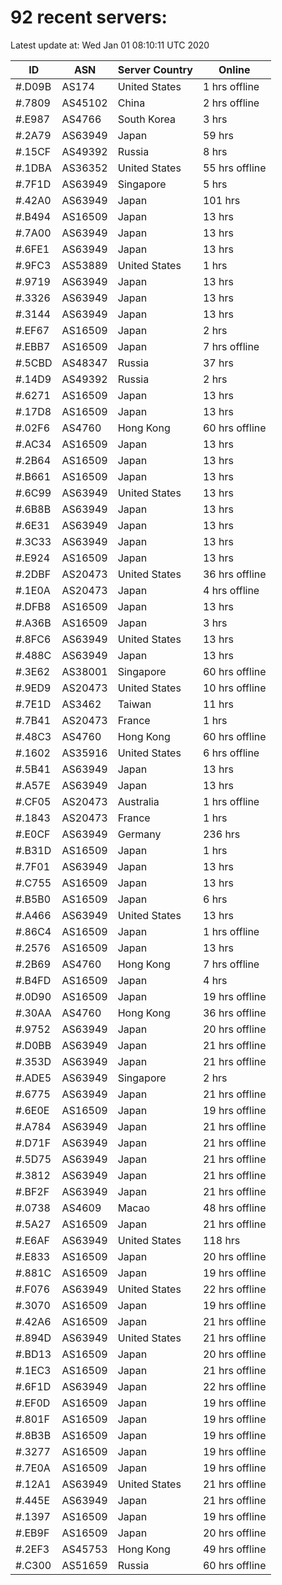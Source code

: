 # 92 recent servers:

Latest update at: Wed Jan 01 08:10:11 UTC 2020

| ID | ASN | Server Country | Online |
| -- | --- | -------------- | ------ |
| #.D09B | AS174 | United States | 1 hrs offline |
| #.7809 | AS45102 | China | 2 hrs offline |
| #.E987 | AS4766 | South Korea | 3 hrs |
| #.2A79 | AS63949 | Japan | 59 hrs |
| #.15CF | AS49392 | Russia | 8 hrs |
| #.1DBA | AS36352 | United States | 55 hrs offline |
| #.7F1D | AS63949 | Singapore | 5 hrs |
| #.42A0 | AS63949 | Japan | 101 hrs |
| #.B494 | AS16509 | Japan | 13 hrs |
| #.7A00 | AS63949 | Japan | 13 hrs |
| #.6FE1 | AS63949 | Japan | 13 hrs |
| #.9FC3 | AS53889 | United States | 1 hrs |
| #.9719 | AS63949 | Japan | 13 hrs |
| #.3326 | AS63949 | Japan | 13 hrs |
| #.3144 | AS63949 | Japan | 13 hrs |
| #.EF67 | AS16509 | Japan | 2 hrs |
| #.EBB7 | AS16509 | Japan | 7 hrs offline |
| #.5CBD | AS48347 | Russia | 37 hrs |
| #.14D9 | AS49392 | Russia | 2 hrs |
| #.6271 | AS16509 | Japan | 13 hrs |
| #.17D8 | AS16509 | Japan | 13 hrs |
| #.02F6 | AS4760 | Hong Kong | 60 hrs offline |
| #.AC34 | AS16509 | Japan | 13 hrs |
| #.2B64 | AS16509 | Japan | 13 hrs |
| #.B661 | AS16509 | Japan | 13 hrs |
| #.6C99 | AS63949 | United States | 13 hrs |
| #.6B8B | AS63949 | Japan | 13 hrs |
| #.6E31 | AS63949 | Japan | 13 hrs |
| #.3C33 | AS63949 | Japan | 13 hrs |
| #.E924 | AS16509 | Japan | 13 hrs |
| #.2DBF | AS20473 | United States | 36 hrs offline |
| #.1E0A | AS20473 | Japan | 4 hrs offline |
| #.DFB8 | AS16509 | Japan | 13 hrs |
| #.A36B | AS16509 | Japan | 3 hrs |
| #.8FC6 | AS63949 | United States | 13 hrs |
| #.488C | AS63949 | Japan | 13 hrs |
| #.3E62 | AS38001 | Singapore | 60 hrs offline |
| #.9ED9 | AS20473 | United States | 10 hrs offline |
| #.7E1D | AS3462 | Taiwan | 11 hrs |
| #.7B41 | AS20473 | France | 1 hrs |
| #.48C3 | AS4760 | Hong Kong | 60 hrs offline |
| #.1602 | AS35916 | United States | 6 hrs offline |
| #.5B41 | AS63949 | Japan | 13 hrs |
| #.A57E | AS63949 | Japan | 13 hrs |
| #.CF05 | AS20473 | Australia | 1 hrs offline |
| #.1843 | AS20473 | France | 1 hrs |
| #.E0CF | AS63949 | Germany | 236 hrs |
| #.B31D | AS16509 | Japan | 1 hrs |
| #.7F01 | AS63949 | Japan | 13 hrs |
| #.C755 | AS16509 | Japan | 13 hrs |
| #.B5B0 | AS16509 | Japan | 6 hrs |
| #.A466 | AS63949 | United States | 13 hrs |
| #.86C4 | AS16509 | Japan | 1 hrs offline |
| #.2576 | AS16509 | Japan | 13 hrs |
| #.2B69 | AS4760 | Hong Kong | 7 hrs offline |
| #.B4FD | AS16509 | Japan | 4 hrs |
| #.0D90 | AS16509 | Japan | 19 hrs offline |
| #.30AA | AS4760 | Hong Kong | 36 hrs offline |
| #.9752 | AS63949 | Japan | 20 hrs offline |
| #.D0BB | AS63949 | Japan | 21 hrs offline |
| #.353D | AS63949 | Japan | 21 hrs offline |
| #.ADE5 | AS63949 | Singapore | 2 hrs |
| #.6775 | AS63949 | Japan | 21 hrs offline |
| #.6E0E | AS16509 | Japan | 19 hrs offline |
| #.A784 | AS63949 | Japan | 21 hrs offline |
| #.D71F | AS63949 | Japan | 21 hrs offline |
| #.5D75 | AS63949 | Japan | 21 hrs offline |
| #.3812 | AS63949 | Japan | 21 hrs offline |
| #.BF2F | AS63949 | Japan | 21 hrs offline |
| #.0738 | AS4609 | Macao | 48 hrs offline |
| #.5A27 | AS16509 | Japan | 21 hrs offline |
| #.E6AF | AS63949 | United States | 118 hrs |
| #.E833 | AS16509 | Japan | 20 hrs offline |
| #.881C | AS16509 | Japan | 19 hrs offline |
| #.F076 | AS63949 | United States | 22 hrs offline |
| #.3070 | AS16509 | Japan | 19 hrs offline |
| #.42A6 | AS16509 | Japan | 21 hrs offline |
| #.894D | AS63949 | United States | 21 hrs offline |
| #.BD13 | AS16509 | Japan | 20 hrs offline |
| #.1EC3 | AS16509 | Japan | 21 hrs offline |
| #.6F1D | AS63949 | Japan | 22 hrs offline |
| #.EF0D | AS16509 | Japan | 19 hrs offline |
| #.801F | AS16509 | Japan | 19 hrs offline |
| #.8B3B | AS16509 | Japan | 19 hrs offline |
| #.3277 | AS16509 | Japan | 19 hrs offline |
| #.7E0A | AS16509 | Japan | 19 hrs offline |
| #.12A1 | AS63949 | United States | 21 hrs offline |
| #.445E | AS63949 | Japan | 21 hrs offline |
| #.1397 | AS16509 | Japan | 19 hrs offline |
| #.EB9F | AS16509 | Japan | 20 hrs offline |
| #.2EF3 | AS45753 | Hong Kong | 49 hrs offline |
| #.C300 | AS51659 | Russia | 60 hrs offline |

